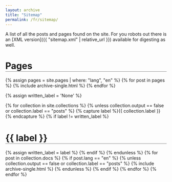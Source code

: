 ```yaml
---
layout: archive
title: "Sitemap"
permalink: /fr/sitemap/
---
```

A list of all the posts and pages found on the site. For you robots out there is an [XML version]({{ "sitemap.xml" | relative_url }}) available for digesting as well.

<h1 style="border-bottom: 1px solid gray;">Pages</h1>
{% assign pages = site.pages | where: "lang", "en" %}
{% for post in pages  %}
  {% include archive-single.html %}
{% endfor %}

{% assign written_label = 'None' %}

{% for collection in site.collections  %}
    {% unless collection.output == false or collection.label == "posts" %}
      {% capture label %}{{ collection.label }}{% endcapture %}
      {% if label != written_label %}
<h1 style="border-bottom: 1px solid gray; margin-top: 1.5em;">{{ label }}</h1>
      {% assign written_label = label %}
      {% endif %}
    {% endunless %}
    {% for post in collection.docs %}
      {% if post.lang == "en" %}
        {% unless collection.output == false or collection.label == "posts" %}
          {% include archive-single.html %}
        {% endunless %}
      {% endif %}
    {% endfor %}
{% endfor %}

